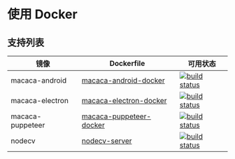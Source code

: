 # 使用 Docker

## 支持列表

| 镜像     | Dockerfile                                  | 可用状态    |
| ---------- | ---------------------------------------- | --------- |
| macaca-android | [macaca-android-docker](//github.com/macacajs/macaca-android-docker) | [![build status][travis-image1]][travis-url1] |
| macaca-electron | [macaca-electron-docker](//github.com/macacajs/macaca-electron-docker) | [![build status][travis-image2]][travis-url2] |
| macaca-puppeteer | [macaca-puppeteer-docker](//github.com/macacajs/macaca-puppeteer-docker) | [![build status][travis-image3]][travis-url3] |
| nodecv | [nodecv-server](//github.com/macacajs/nodecv-server) | [![build status][travis-image4]][travis-url4] |

[travis-image1]: https://img.shields.io/travis/macacajs/macaca-android-docker.svg?style=flat-square
[travis-url1]: https://travis-ci.org/macacajs/macaca-android-docker
[travis-image2]: https://img.shields.io/travis/macacajs/macaca-electron-docker.svg?style=flat-square
[travis-url2]: https://travis-ci.org/macacajs/macaca-electron-docker
[travis-image3]: https://img.shields.io/travis/macacajs/macaca-puppeteer-docker.svg?style=flat-square
[travis-url3]: https://travis-ci.org/macacajs/macaca-puppeteer-docker
[travis-image4]: https://img.shields.io/travis/macacajs/nodecv-server.svg?style=flat-square
[travis-url4]: https://travis-ci.org/macacajs/nodecv-server
